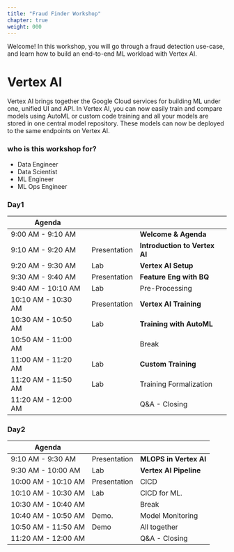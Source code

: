 ```yaml
---
title: "Fraud Finder Workshop"
chapter: true
weight: 000
---
```

Welcome! In this workshop, you will go through a fraud detection use-case, and learn how to build an end-to-end ML workload with Vertex AI.

# Vertex AI

Vertex AI brings together the Google Cloud services for building ML under one, unified UI and API. In Vertex AI, you can now easily train and compare models using AutoML or custom code training and all your models are stored in one central model repository. These models can now be deployed to the same endpoints on Vertex AI.

### who is this workshop for?
* Data Engineer
* Data Scientist
* ML Engineer
* ML Ops Engineer


### Day1

| Agenda               |              |                                    |
|----------------------|--------------|------------------------------------|
| 9:00 AM \- 9:10 AM   |              | **Welcome & Agenda**                   |
| 9:10 AM \- 9:20 AM   | Presentation | **Introduction to Vertex AI**   |
| 9:20 AM \- 9:30 AM   | Lab          | **Vertex AI Setup**             |
| 9:30 AM \- 9:40 AM   | Presentation | **Feature Eng with BQ**        |
| 9:40 AM \- 10:10 AM  | Lab          | Pre\-Processing                    |
| 10:10 AM \- 10:30 AM | Presentation | **Vertex AI Training**          |
| 10:30 AM \- 10:50 AM | Lab          | **Training with AutoML** |
| 10:50 AM \- 11:00 AM |              | Break                              |
| 11:00 AM \- 11:20 AM | Lab          | **Custom Training**              |
| 11:20 AM \- 11:50 AM | Lab          | Training Formalization           |
| 11:20 AM \- 12:00 AM |              | Q&A  - Closing                     |

### Day2
| Agenda               |              |                                    |
|----------------------|--------------|------------------------------------|
| 9:10 AM \- 9:30 AM   | Presentation | **MLOPS in Vertex AI**             |
| 9:30 AM \- 10:00 AM  | Lab          | **Vertex AI Pipeline**             |
| 10:00 AM \- 10:10 AM | Presentation | CICD               |
| 10:10 AM \- 10:30 AM | Lab          | CICD for ML.                       |
| 10:30 AM \- 10:40 AM |              | Break                              |
| 10:40 AM \- 10:50 AM | Demo.        | Model Monitoring                   |
| 10:50 AM \- 11:50 AM | Demo         | All together                   |
| 11:20 AM \- 12:00 AM |              | Q&A  - Closing                     |